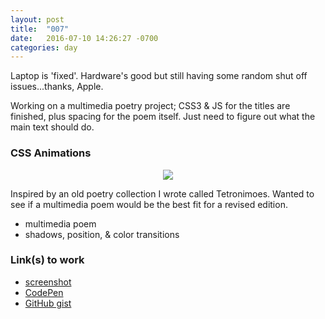 ```yaml
---
layout: post
title:  "007"
date:   2016-07-10 14:26:27 -0700
categories: day
---
```


Laptop is 'fixed'. Hardware's good but still having some random shut off issues...thanks, Apple.

Working on a multimedia poetry project; CSS3 & JS for the titles are finished, plus spacing for the poem itself. Just need to figure out what the main text should do.

### CSS Animations

<p style="text-align: center"><a href="http://codepen.io/billimarie/pen/wWpvjV"><img src="https://cloud.githubusercontent.com/assets/6895471/16830649/0c8d12e6-4955-11e6-8fb5-401bcfe0b089.gif" /></a></p>

Inspired by an old poetry collection I wrote called Tetronimoes. Wanted to see if a multimedia poem would be the best fit for a revised edition.
- multimedia poem
- shadows, position, & color transitions

### Link(s) to work

- [screenshot](https://cloud.githubusercontent.com/assets/6895471/16830649/0c8d12e6-4955-11e6-8fb5-401bcfe0b089.gif)
- [CodePen](https://codepen.io/billimarie/pen/wWpvjV)
- [GitHub gist](https://gist.github.com/billimarie/a0ec7208f8e50b00f91b8de6f13bbefe)
